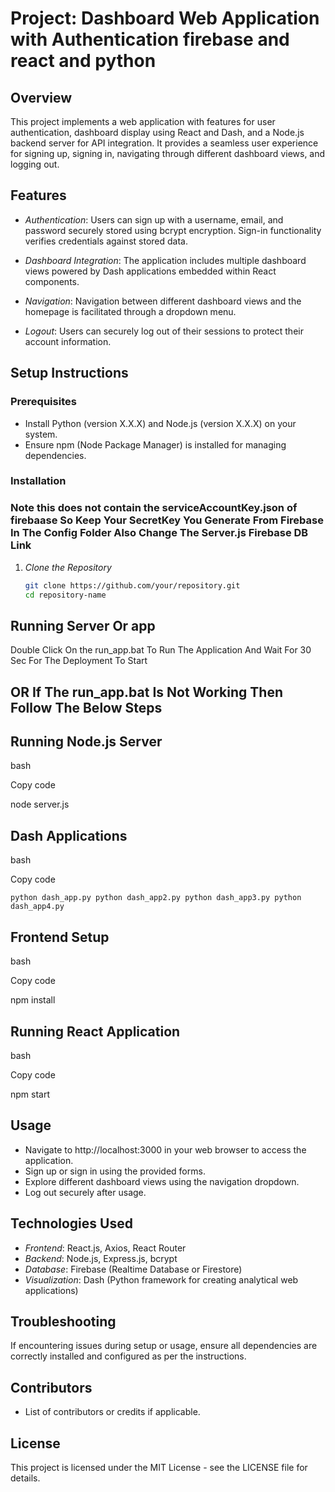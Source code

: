 # Project: Dashboard Web Application with Authentication firebase and react and python

## Overview

This project implements a web application with features for user authentication, dashboard display using React and Dash, and a Node.js backend server for API integration. It provides a seamless user experience for signing up, signing in, navigating through different dashboard views, and logging out.

## Features

- *Authentication*: Users can sign up with a username, email, and password securely stored using bcrypt encryption. Sign-in functionality verifies credentials against stored data.
  
- *Dashboard Integration*: The application includes multiple dashboard views powered by Dash applications embedded within React components.
  
- *Navigation*: Navigation between different dashboard views and the homepage is facilitated through a dropdown menu.
  
- *Logout*: Users can securely log out of their sessions to protect their account information.

## Setup Instructions

### Prerequisites

- Install Python (version X.X.X) and Node.js (version X.X.X) on your system.
- Ensure npm (Node Package Manager) is installed for managing dependencies.

### Installation

### Note this does not contain the serviceAccountKey.json of firebaase So Keep Your SecretKey You Generate From Firebase In The Config Folder Also Change The Server.js Firebase DB Link 

1. *Clone the Repository*

   ```bash
   git clone https://github.com/your/repository.git
   cd repository-name

Running Server Or app
----------------------

Double Click On the run_app.bat To Run The Application And Wait For 30 Sec For The Deployment To Start 


OR If The run_app.bat Is Not Working Then Follow The Below Steps
----------------------------------------------------------------



Running Node.js Server
----------------------

bash

Copy code

node server.js

Dash Applications
-----------------

bash

Copy code

`python dash_app.py
python dash_app2.py
python dash_app3.py
python dash_app4.py`

Frontend Setup
--------------

bash

Copy code

npm install

Running React Application
-------------------------

bash

Copy code

npm start

Usage
-----

-   Navigate to http://localhost:3000 in your web browser to access the application.
-   Sign up or sign in using the provided forms.
-   Explore different dashboard views using the navigation dropdown.
-   Log out securely after usage.

Technologies Used
-----------------

-   *Frontend*: React.js, Axios, React Router
-   *Backend*: Node.js, Express.js, bcrypt
-   *Database*: Firebase (Realtime Database or Firestore)
-   *Visualization*: Dash (Python framework for creating analytical web applications)

Troubleshooting
---------------

If encountering issues during setup or usage, ensure all dependencies are correctly installed and configured as per the instructions.

Contributors
------------

-   List of contributors or credits if applicable.

License
-------

This project is licensed under the MIT License - see the LICENSE file for details.
